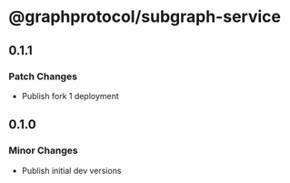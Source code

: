 # @graphprotocol/subgraph-service

## 0.1.1

### Patch Changes

- Publish fork 1 deployment

## 0.1.0

### Minor Changes

- Publish initial dev versions
